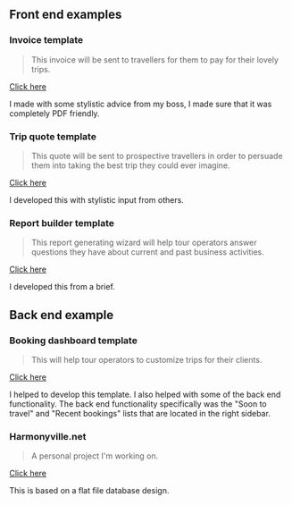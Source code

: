 

## Front end examples

### Invoice template
> This invoice will be sent to travellers for them to pay for their lovely trips.

<a href="https://ivan006.github.io/Ivan-Copelands-Portfolio/invoice-template/">Click here</a>

I made with some stylistic advice from my boss, I made sure that it was completely PDF friendly.

### Trip quote template
> This quote will be sent to prospective travellers in order to persuade them into taking the best trip they could ever imagine.

<a href="https://ivan006.github.io/Ivan-Copelands-Portfolio/quote-template/">Click here</a>

I developed this with stylistic input from others.

### Report builder template
> This report generating wizard will help tour operators answer questions they have about current and past business activities.

<a href="https://ivan006.github.io/Ivan-Copelands-Portfolio/report-builder/">Click here</a>

I developed this from a brief.

## Back end example 

### Booking dashboard template
> This will help tour operators to customize trips for their clients.

<a href="https://ivan006.github.io/Ivan-Copelands-Portfolio/booking-dashboard-template/">Click here</a>

I helped to develop this template. I also helped with some of the back end functionality. The back end functionality specifically was the "Soon to travel" and  "Recent bookings" lists that are located in the right sidebar.

### Harmonyville.net
> A personal project I'm working on.

<a href="http://harmonyville.net">Click here</a>

This is based on a flat file database design.

